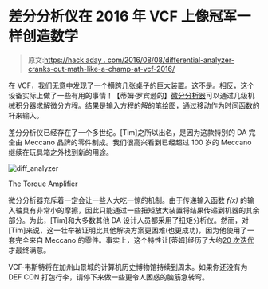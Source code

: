 # 差分分析仪在 2016 年 VCF 上像冠军一样创造数学

> 原文:[https://hack aday . com/2016/08/08/differential-analyzer-cranks-out-math-like-a-champ-at-vcf-2016/](https://hackaday.com/2016/08/08/differential-analyzer-cranks-out-math-like-a-champ-at-vcf-2016/)

在 VCF，我们无意中发现了一个横跨几张桌子的巨大装置。这不是。相反，这个设备实际上做了一些有用的事情！【蒂姆·罗宾逊的】[微分分析器](http://www.meccano.us/differential_analyzers/index.html)可以通过几级机械积分器求解微分方程。结果是输入方程的解的笔绘图，通过移动作为时间函数的杆来输入。

差分分析仪已经存在了一个多世纪。[Tim]之所以出名，是因为这款特别的 DA 完全由 Meccano 品牌的零件制成。我们很高兴看到已经超过 100 岁的 Meccano 继续在玩具箱之外找到新的用途。

![diff_analyzer](../Images/93546f831c1592baa6f8887147ea9e79.png)

The Torque Amplifier

微分分析器充斥着一定会让一些人大吃一惊的机制。由于传递输入函数 *f(x)* 的输入轴具有非常小的摩擦，因此只能通过一些扭矩放大装置将结果传递到机器的其余部分。为此，[Tim]和大多数其他 DA 设计人员都采用了扭矩分析仪。然而，对[Tim]来说，这一壮举被证明比其他解决方案更困难(也更成功)，因为他使用了一套完全来自 Meccano 的零件。事实上，这个特性让[蒂姆]经历了大约[20 次迭代](http://www.meccano.us/differential_analyzers/robinson_da/torque_amp.html)才最终满意。

VCF·韦斯特将在加州山景城的计算机历史博物馆持续到周末。如果你还没有为 DEF CON 打包行李，请停下来做一些更令人困惑的脑筋急转弯。